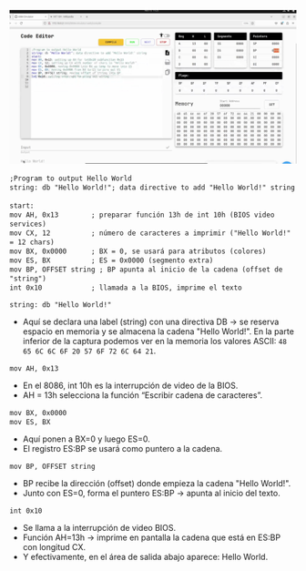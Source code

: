 
![hello-world](capturas/hello-world.png)

```
;Program to output Hello World
string: db "Hello World!"; data directive to add "Hello World!" string

start:
mov AH, 0x13        ; preparar función 13h de int 10h (BIOS video services)
mov CX, 12          ; número de caracteres a imprimir ("Hello World!" = 12 chars)
mov BX, 0x0000      ; BX = 0, se usará para atributos (colores)
mov ES, BX          ; ES = 0x0000 (segmento extra)
mov BP, OFFSET string ; BP apunta al inicio de la cadena (offset de "string")
int 0x10            ; llamada a la BIOS, imprime el texto
```

```
string: db "Hello World!"
```
- Aquí se declara una label (string) con una directiva DB → se reserva espacio en memoria y se almacena la cadena "Hello World!". En la parte inferior de la captura podemos ver en la memoria los valores ASCII: `48 65 6C 6C 6F 20 57 6F 72 6C 64 21`. 


```
mov AH, 0x13
```
- En el 8086, int 10h es la interrupción de video de la BIOS.  
- AH = 13h selecciona la función “Escribir cadena de caracteres”.


```
mov BX, 0x0000
mov ES, BX
```
- Aquí ponen a BX=0 y luego ES=0.
- El registro ES:BP se usará como puntero a la cadena.

```
mov BP, OFFSET string
```
- BP recibe la dirección (offset) donde empieza la cadena "Hello World!".
- Junto con ES=0, forma el puntero ES:BP → apunta al inicio del texto.

```
int 0x10
```
- Se llama a la interrupción de video BIOS.
- Función AH=13h → imprime en pantalla la cadena que está en ES:BP con longitud CX.
- Y efectivamente, en el área de salida abajo aparece: Hello World.

